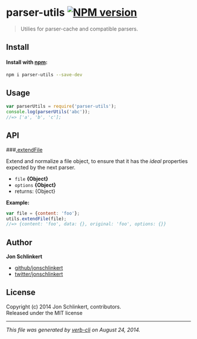 # parser-utils [![NPM version](https://badge.fury.io/js/parser-utils.svg)](http://badge.fury.io/js/parser-utils)


> Utilies for parser-cache and compatible parsers.

## Install
#### Install with [npm](npmjs.org):

```bash
npm i parser-utils --save-dev
```

## Usage

```js
var parserUtils = require('parser-utils');
console.log(parserUtils('abc'));
//=> ['a', 'b', 'c'];
```

## API
###[.extendFile](index.js#L60)

Extend and normalize a file object, to ensure that it has the _ideal_ properties expected by the next parser.

* `file` **{Object}**  
* `options` **{Object}**  
* returns: {Object}  

**Example:**

```js
var file = {content: 'foo'};
utils.extendFile(file);
//=> {content: 'foo', data: {}, original: 'foo', options: {}}
```

## Author

**Jon Schlinkert**
 
+ [github/jonschlinkert](https://github.com/jonschlinkert)
+ [twitter/jonschlinkert](http://twitter.com/jonschlinkert) 

## License
Copyright (c) 2014 Jon Schlinkert, contributors.  
Released under the MIT license

***

_This file was generated by [verb-cli](https://github.com/assemble/verb-cli) on August 24, 2014._